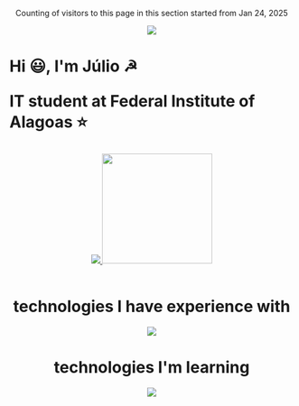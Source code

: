 <main>
<div id="TOP">
<div align="center">


Counting of visitors to this page in this section started from Jan 24, 2025

![](https://count.getloli.com/get/@follijulio.github.readme)
</div>
    <h1>
        <p>    
            Hi 😃, I'm Júlio ☭
        </p>
        <p>
            IT student at Federal Institute of Alagoas ⭐
        </p>
    </h1>
</div>
<div align="center">
    <a href="https://github.com/follijulio">
        <img src="https://github-readme-stats.vercel.app/api?username=follijulio&theme=dark&show_icons=true&hide_border=true&count_private=true">
        <img height="195em" src="https://github-readme-stats.vercel.app/api/top-langs/?username=follijulio&layout=compact&hide_border=true&langs_count=16&theme=dark&include_all_commits=true&count_private=true"/>
    </a>
</div>
</br>
<div align="center">
    <h1>technologies I have experience with</h1>
    <div align="center">
        <img src="https://skillicons.dev/icons?i=java,c,react,tailwind,html,css,javascript,typescript,flutter,mysql,next,dart,py,git,github"/>
    <div align="center">
        <h1>technologies I'm learning</h1>
        <div>
            <img src="https://skillicons.dev/icons?i=go,ruby,lua,postgresql,vite"/>
        </div>
</main>
